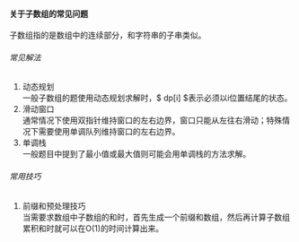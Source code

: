 #### 关于子数组的常见问题
子数组指的是数组中的连续部分，和字符串的子串类似。  
###### 常见解法
1. 动态规划  
一般子数组的题使用动态规划求解时，$ dp[i] $表示必须以i位置结尾的状态。  
2. 滑动窗口  
通常情况下使用双指针维持窗口的左右边界，窗口只能从左往右滑动；特殊情况下需要使用单调队列维持窗口的左右边界。    
3. 单调栈  
一般题目中提到了最小值或最大值则可能会用单调栈的方法求解。  
###### 常用技巧
1. 前缀和预处理技巧  
当需要求数组中子数组的和时，首先生成一个前缀和数组，然后再计算子数组累积和时就可以在O(1)的时间计算出来。
